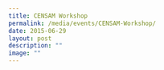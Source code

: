 ```yaml
---
title: CENSAM Workshop
permalink: /media/events/CENSAM-Workshop/
date: 2015-06-29
layout: post
description: ""
image: ""
---
```

